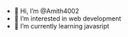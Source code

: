 - 👋 Hi, I’m @Amith4002
- 👀 I’m interested in web development
- 🌱 I’m currently learning javasript
  

<!---
Amith4002/Amith4002 is a ✨ special ✨ repository because its `README.md` (this file) appears on your GitHub profile.
You can click the Preview link to take a look at your changes.
--->
